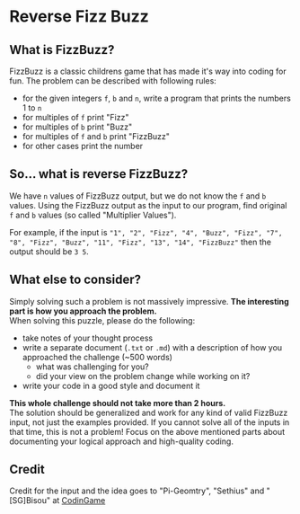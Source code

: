 # Reverse Fizz Buzz

## What is FizzBuzz?

FizzBuzz is a classic childrens game that has made it's way into coding for fun.
The problem can be described with following rules:  

- for the given integers `f`, `b` and `n`, write a program that prints the numbers 1 to `n`
- for multiples of `f` print "Fizz"
- for multiples of `b` print "Buzz"
- for multiples of `f` and `b` print "FizzBuzz"
- for other cases print the number

## So... what is reverse FizzBuzz?

We have `n` values of FizzBuzz output, but we do not know the `f` and `b` values.
Using the FizzBuzz output as the input to our program, find original `f` and `b` values (so called "Multiplier Values").

For example, if the input is `"1", "2", "Fizz", "4", "Buzz", "Fizz", "7", "8", "Fizz", "Buzz", "11", "Fizz", "13", "14", "FizzBuzz"` 
then the output should be `3 5`.

## What else to consider?

Simply solving such a problem is not massively impressive. **The interesting part is how you approach the problem.**  
When solving this puzzle, please do the following:

- take notes of your thought process
- write a separate document (`.txt` or `.md`) with a description of how you approached the challenge (~500 words)
  - what was challenging for you?
  - did your view on the problem change while working on it?
- write your code in a good style and document it

**This whole challenge should not take more than 2 hours.**  
The solution should be generalized and work for any kind of valid FizzBuzz input, not just the examples provided. 
If you cannot solve all of the inputs in that time, this is not a problem! 
Focus on the above mentioned parts about documenting your logical approach and high-quality coding.

## Credit

Credit for the input and the idea goes to "Pi-Geomtry", "Sethius" and "\[SG\]Bisou" at [CodinGame](https://www.codingame.com/)
